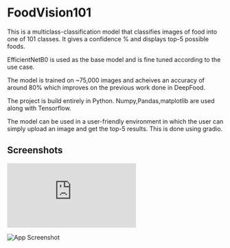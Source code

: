
# FoodVision101

This is a multiclass-classification model that classifies images of food into one of 101 classes. It gives a confidence % and displays top-5 possible foods.

EfficientNetB0 is used as the base model and is fine tuned according to the use case.

The model is trained on ~75,000 images and acheives an accuracy of around 80% which improves on the previous work done in DeepFood.

The project is build entirely in Python.
Numpy,Pandas,matplotlib are used along with Tensorflow.

The model can be used in a user-friendly environment in which the user can simply upload an image and get the top-5 results. This is done using gradio.




## Screenshots

![App Screenshot](https://www.linkpicture.com/view.php?img=LPic6112bbb33d1101607837983)

![App Screenshot](https://ibb.co/8ck0xVh)
